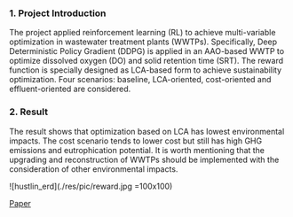 ### 1. Project Introduction
The project applied reinforcement learning (RL) to achieve multi-variable optimization in wastewater treatment plants (WWTPs). Specifically, Deep Deterministic Policy Gradient (DDPG) is applied in an AAO-based WWTP to optimize dissolved oxygen (DO) and solid retention time (SRT). The reward function is specially designed as LCA-based form to achieve sustainability optimization. Four scenarios: baseline, LCA-oriented, cost-oriented and effluent-oriented are considered.

### 2. Result
The result shows that optimization based on LCA has lowest environmental impacts. The cost scenario tends to lower cost but still has high GHG emissions and eutrophication potential. It is worth mentioning that the upgrading and reconstruction of WWTPs should be implemented with the consideration of other environmental impacts.

![hustlin_erd](./res/pic/reward.jpg =100x100) 


[Paper](http://www.google.com) 

